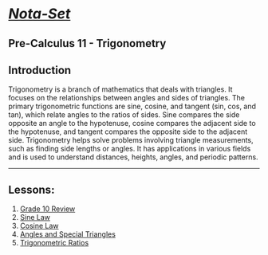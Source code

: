 # [***Nota-Set***](index.md)
## Pre-Calculus 11 - <i class="fa-solid fa-calculator"></i> Trigonometry
## **Introduction**

Trigonometry is a branch of mathematics that deals with triangles. It focuses on the relationships between angles and sides of triangles. The primary trigonometric functions are sine, cosine, and tangent (sin, cos, and tan), which relate angles to the ratios of sides. Sine compares the side opposite an angle to the hypotenuse, cosine compares the adjacent side to the hypotenuse, and tangent compares the opposite side to the adjacent side. Trigonometry helps solve problems involving triangle measurements, such as finding side lengths or angles. It has applications in various fields and is used to understand distances, heights, angles, and periodic patterns.

---

## **Lessons**:
1. [Grade 10 Review](Notes/PC11/Trigonometry/Lesson%201%20(Grade%2010%20Review).html)
2. [Sine Law](Notes/PC11/Trigonometry/Lesson%202%20(Sine%20Law).html)
3. [Cosine Law](Notes/PC11/Trigonometry/Lesson%203%20(Cosine%20Law).html)
4. [Angles and Special Triangles](Notes/PC11/Trigonometry/Lesson%204%20(Angles%20and%20Special%20Triangles).html)
5. [Trigonometric Ratios](Notes/PC11/Trigonometry/Lesson%205%20(Trigonometric%20Ratios).html)

<link rel="stylesheet" href="https://cdnjs.cloudflare.com/ajax/libs/font-awesome/6.3.0/css/all.min.css">